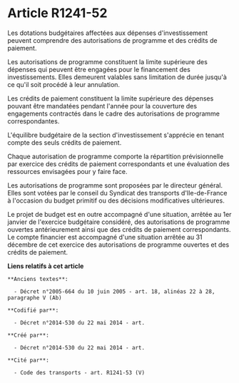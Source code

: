 # Article R1241-52

Les dotations budgétaires affectées aux dépenses d'investissement peuvent comprendre des autorisations de programme et des
crédits de paiement.

Les autorisations de programme constituent la limite supérieure des dépenses qui peuvent être engagées pour le financement
des investissements. Elles demeurent valables sans limitation de durée jusqu'à ce qu'il soit procédé à leur annulation.

Les crédits de paiement constituent la limite supérieure des dépenses pouvant être mandatées pendant l'année pour la
couverture des engagements contractés dans le cadre des autorisations de programme correspondantes.

L'équilibre budgétaire de la section d'investissement s'apprécie en tenant compte des seuls crédits de paiement.

Chaque autorisation de programme comporte la répartition prévisionnelle par exercice des crédits de paiement correspondants
et une évaluation des ressources envisagées pour y faire face.

Les autorisations de programme sont proposées par le directeur général. Elles sont votées par le conseil du Syndicat des
transports d'Ile-de-France à l'occasion du budget primitif ou des décisions modificatives ultérieures.

Le projet de budget est en outre accompagné d'une situation, arrêtée au 1er janvier de l'exercice budgétaire considéré, des
autorisations de programme ouvertes antérieurement ainsi que des crédits de paiement correspondants. Le compte financier est
accompagné d'une situation arrêtée au 31 décembre de cet exercice des autorisations de programme ouvertes et des crédits de
paiement.

**Liens relatifs à cet article**

	**Anciens textes**:

	  - Décret n°2005-664 du 10 juin 2005 - art. 18, alinéas 22 à 28, paragraphe V (Ab)

	**Codifié par**:

	  - Décret n°2014-530 du 22 mai 2014 - art.

	**Créé par**:

	  - Décret n°2014-530 du 22 mai 2014 - art.

	**Cité par**:

	  - Code des transports - art. R1241-53 (V)
